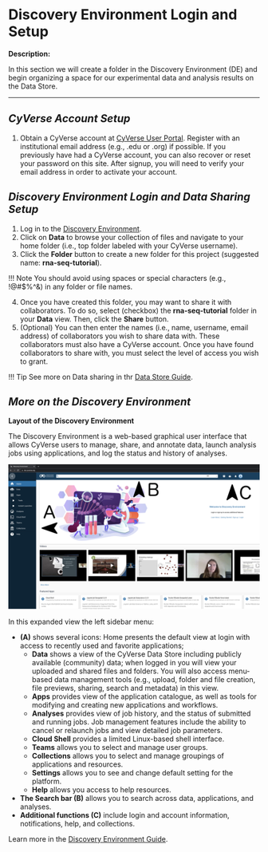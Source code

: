 # Discovery Environment Login and Setup

**Description:**

In this section we will create a folder in the Discovery Environment
(DE) and begin organizing a space for our experimental data and analysis
results on the Data Store.

------------------------------------------------------------------------

## *CyVerse Account Setup*

1.  Obtain a CyVerse account at [CyVerse User Portal](https://user.cyverse.org/). Register with an institutional email
    address (e.g., .edu or .org) if possible. If you previously have had
    a CyVerse account, you can also recover or reset your password on
    this site. After signup, you will need to verify your email address
    in order to activate your account.

## *Discovery Environment Login and Data Sharing Setup*

1.  Log in to the [Discovery Environment](https://de.cyverse.org/).
2.  Click on **Data** to browse your collection of files and navigate to
    your home folder (i.e., top folder labeled with your CyVerse
    username).
3.  Click the **Folder** button to create a new folder for this project
    (suggested name: **rna-seq-tutorial**).

!!! Note
        You should avoid using spaces or special characters (e.g., !@#\$%\^&)
        in any folder or file names.

4.  Once you have created this folder, you may want to share it with
    collaborators. To do so, select (checkbox) the **rna-seq-tutorial**
    folder in your **Data** view. Then, click the **Share** button.
5.  (Optional) You can then enter the names (i.e., name, username, email
    address) of collaborators you wish to share data with. These
    collaborators must also have a CyVerse account. Once you have found
    collaborators to share with, you must select the level of access you
    wish to grant.

!!! Tip
        See more on Data sharing in thr [Data Store Guide](https://learning.cyverse.org/de/manage_data/).

## *More on the Discovery Environment*

**Layout of the Discovery Environment**

The Discovery Environment is a web-based graphical user interface that
allows CyVerse users to manage, share, and annotate data, launch
analysis jobs using applications, and log the status and history of
analyses.

![figure_2](../../assets/tutorials/pbvol3_rnaseq_tutorial_figure2.png)

In this expanded view the left sidebar menu:

- **(A)** shows several icons: Home presents the default view at login
with access to recently used and favorite applications;
    -   **Data** shows a view of the CyVerse Data Store including
        publicly available (community) data; when logged in you will
        view your uploaded and shared files and folders. You will also
        access menu-based data management tools (e.g., upload, folder
        and file creation, file previews, sharing, search and metadata)
        in this view.
    -   **Apps** provides view of the application catalogue, as well as
        tools for modifying and creating new applications and workflows.
    -   **Analyses** provides view of job history, and the status of
        submitted and running jobs. Job management features include the
        ability to cancel or relaunch jobs and view detailed job
        parameters.
    -   **Cloud Shell** provides a limited Linux-based shell interface.
    -   **Teams** allows you to select and manage user groups.
    -   **Collections** allows you to select and manage groupings of
        applications and resources.
    -   **Settings** allows you to see and change default setting for
        the platform.
    -   **Help** allows you access to help resources.
- **The Search bar (B)** allows you to search across data, applications, and analyses.
- **Additional functions (C)** include login and account information, notifications, help, and collections.

Learn more in the [Discovery Environment Guide](https://learning.cyverse.org/de/manage_data/).